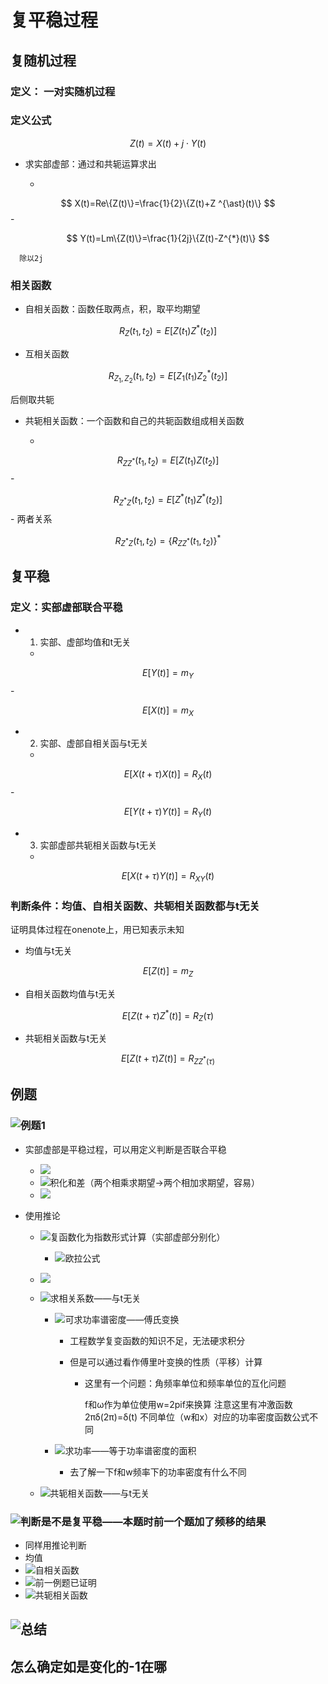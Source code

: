 # 复平稳过程

## 复随机过程

### 定义： 一对实随机过程

### 定义公式

$$
Z(t)=X(t)+j\cdot Y(t)
$$

- 求实部虚部：通过和共轭运算求出

	- 

$$
X(t)=Re\{Z(t)\}=\frac{1}{2}\{Z(t)+Z ^{\ast}(t)\}
$$
	- 

$$
Y(t)=Lm\{Z(t)\}=\frac{1}{2j}\{Z(t)-Z^{*}(t)\}
$$

	  除以2j

### 相关函数

- 自相关函数：函数任取两点，积，取平均期望

$$
R_{Z}(t_{1},t_{2})=E[Z(t_{1})Z^{*}(t_{2})]
$$
- 互相关函数

$$
R_{Z_{1},Z_{2}}(t_{1},t_{2})=E[Z_{1}(t_{1})Z_{2}^{*}(t_{2})]
$$

  后侧取共轭

- 共轭相关函数：一个函数和自己的共轭函数组成相关函数

	- 

$$
R_{ZZ^{*}}(t_{1},t_{2})=E[Z(t_{1})Z(t_{2})]
$$
	- 

$$
R_{Z^{*}Z}(t_{1},t_{2})=E[Z^{*}(t_{1})Z^{*}(t_{2})]
$$
	- 两者关系

$$
R_{Z^{*}Z}(t_{1},t_{2})=\{R_{ZZ^{*}}(t_{1},t_{2})\}^{*}
$$

## 复平稳

### 定义：实部虚部联合平稳

- 1. 实部、虚部均值和t无关

	- 

$$
E[Y(t)]=m_Y
$$
	- 

$$
E[X(t)]=m_X
$$

- 2. 实部、虚部自相关函与t无关

	- 

$$
E[X(t+\tau)X(t)]=R_X(t)
$$
	- 

$$
E[Y(t+\tau)Y(t)]=R_Y(t)
$$

- 3. 实部虚部共轭相关函数与t无关

	- 

$$
E[X(t+\tau)Y(t)]=R_{XY}(t)
$$

### 判断条件：均值、自相关函数、共轭相关函数都与t无关

证明具体过程在onenote上，用已知表示未知

- 均值与t无关

$$
E[Z(t)]=m_Z
$$
- 自相关函数均值与t无关

$$
E[Z(t+\tau)Z^*(t)]=R_Z(\tau)
$$
- 共轭相关函数与t无关

$$
E[Z(t+\tau)Z(t)]=R_{ZZ^*(\tau)}
$$

## 例题

### ![例题1](f41802177d8df2bbc79a0d600f4b673c41226a659aa7acd09990b86abf7b4889.png)

- 实部虚部是平稳过程，可以用定义判断是否联合平稳

	- ![](0565044cc5acf45e10186edc7f5dbe2f9b80b9c3ae33d4f73b3763a2fa3426d8.png)
	- ![积化和差（两个相乘求期望->两个相加求期望，容易）](b6f6538bcc2712e59eed2756cad28be8e2e722e7baa71d62501595dd4ab7f6b3.png)
	- ![](5c561028227c7c14e869d38452664c7a154c55e8560222a54c798046f806b8ac.png)

- 使用推论

	- ![复函数化为指数形式计算（实部虚部分别化）](abea15282594aab5f6c6f17f43a6b53a22042d17557b4731765baf1d1d172e90.png)

		- ![欧拉公式](9881451748b28a05be86bba6744e5ef4c27f158ed75b4d1e4cb6d9b60ac96bec.png)

	- ![](e75afc362fa7d997f49beaa36ec38752dd1e68f398deef5506a1a6ba04f8b8ce.png)
	- ![求相关系数——与t无关](63bc6978575505bb9e7a86fd86b32451b891ca52be016ea14aac666c0d8c5186.png)

		- ![可求功率谱密度——傅氏变换](1560c1d1e7a152f19bb8c48dfe392d8d7a9b07205b453a2070315aab9a275511.png)

			- 工程数学复变函数的知识不足，无法硬求积分
			- 但是可以通过看作傅里叶变换的性质（平移）计算

				- 这里有一个问题：角频率单位和频率单位的互化问题

				  f和ω作为单位使用w=2pif来换算
				  注意这里有冲激函数2πδ(2π)=δ(t)
				  不同单位（w和x）对应的功率密度函数公式不同
			
		- ![求功率——等于功率谱密度的面积](a9b032501ecb5a06d0228ddec7503f715ff379c81ea0428c2f20d24e01239305.png)

			- 去了解一下f和w频率下的功率密度有什么不同

	- ![共轭相关函数——与t无关](143ba844f9df32246d4be16496b9ec788368ea6e8b6694e7415f8a0ad3b2180d.png)

### ![判断是不是复平稳——本题时前一个题加了频移的结果](b33aba0afe42b72b60b6e293db303f39252f0182aeabf9b8151e7722869fd4d4.png)

- 同样用推论判断
- 均值
- ![自相关函数](b6b00e2a208abfc7f5a62d10fa1a1e46c04b97d559ef5678c6cb754a7a16d936.png)
- ![前一例题已证明](1c9c5040e5502de739707123c9f99748def8f4ab7ec57e1c36f1442eb1508aa9.png)
- ![共轭相关函数](24c2b29167b1c94ac1bd379a84ae8546718048a0ea4f96129327021c43f060f5.png)

## ![总结](186f38e408e0e53244e4e1976dcc006c27149010721775c0c07acfd38728e349.png)

## 怎么确定如是变化的-1在哪

